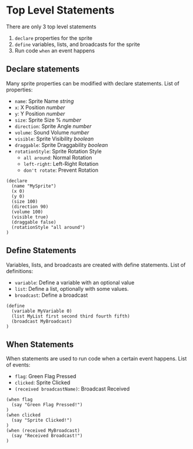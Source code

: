 # Top Level Statements
There are only 3 top level statements
1. `declare` properties for the sprite
2. `define` variables, lists, and broadcasts for the sprite
3. Run code `when` an event happens
## Declare statements
Many sprite properties can be modified with declare statements. List of properties:
* `name`: Sprite Name *string*
* `x`: X Position *number*
* `y`: Y Position *number*
* `size`: Sprite Size % *number*
* `direction`: Sprite Angle *number*
* `volume`: Sound Volume *number*
* `visible`: Sprite Visibility *boolean*
* `draggable`: Sprite Draggability *boolean*
* `rotationStyle`: Sprite Rotation Style
  - `all around`: Normal Rotation
  - `left-right`: Left-Right Rotation
  - `don't rotate`: Prevent Rotation
```
(declare
  (name "MySprite")
  (x 0)
  (y 0)
  (size 100)
  (direction 90)
  (volume 100)
  (visible true)
  (draggable false)
  (rotationStyle "all around")
)
```
## Define Statements
Variables, lists, and broadcasts are created with define statements. List of definitions:
* `variable`: Define a variable with an optional value
* `list`: Define a list, optionally with some values.
* `broadcast`: Define a broadcast
```
(define
  (variable MyVariable 0)
  (list MyList first second third fourth fifth)
  (broadcast MyBroadcast)
)
```
## When Statements
When statements are used to run code when a certain event happens. List of events:
* `flag`: Green Flag Pressed
* `clicked`: Sprite Clicked
* `(received broadcastName)`: Broadcast Received
```
(when flag
  (say "Green Flag Pressed!")
)
(when clicked
  (say "Sprite Clicked!")
)
(when (received MyBroadcast)
  (say "Received Broadcast!")
)
```
